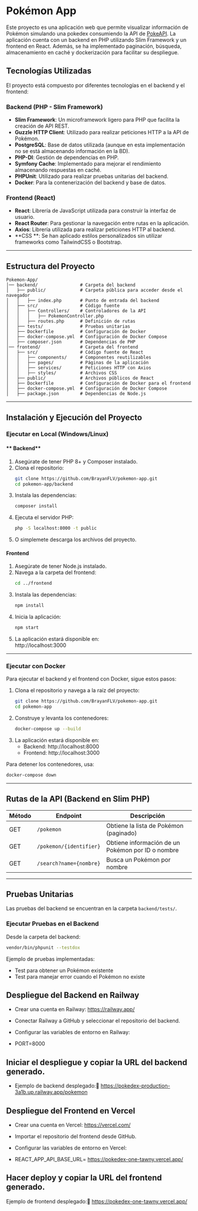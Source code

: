  
# Pokémon App
Este proyecto es una aplicación web que permite visualizar información de Pokémon simulando una pokedex consumiendo la API de [PokeAPI](https://pokeapi.co/). La aplicación cuenta con un backend en PHP utilizando Slim Framework y un frontend en React. Además, se ha implementado paginación, búsqueda, almacenamiento en caché y dockerización para facilitar su despliegue.  

## Tecnologías Utilizadas 
El proyecto está compuesto por diferentes tecnologías en el backend y el frontend:

### Backend (PHP - Slim Framework)
- **Slim Framework**: Un microframework ligero para PHP que facilita la creación de API REST.
- **Guzzle HTTP Client**: Utilizado para realizar peticiones HTTP a la API de Pokémon.
- **PostgreSQL**: Base de datos utilizada (aunque en esta implementación no se está almacenando información en la BD).
- **PHP-DI**: Gestión de dependencias en PHP.
- **Symfony Cache**: Implementado para mejorar el rendimiento almacenando respuestas en caché.
- **PHPUnit**: Utilizado para realizar pruebas unitarias del backend.
- **Docker**: Para la contenerización del backend y base de datos.

### Frontend (React)
- **React**: Librería de JavaScript utilizada para construir la interfaz de usuario.
- **React Router**: Para gestionar la navegación entre rutas en la aplicación.
- **Axios**: Librería utilizada para realizar peticiones HTTP al backend.
- **CSS **: Se han aplicado estilos personalizados sin utilizar frameworks como TailwindCSS o Bootstrap.

---

## **Estructura del Proyecto**  
```
Pokemon-App/
│── backend/                # Carpeta del backend
│   ├── public/             # Carpeta pública para acceder desde el navegador
│   │   ├── index.php       # Punto de entrada del backend
│   ├── src/                # Código fuente
│   │   ├── Controllers/    # Controladores de la API
│   │   │   ├── PokemonController.php
│   │   ├── routes.php      # Definición de rutas
│   ├── tests/              # Pruebas unitarias
│   ├── Dockerfile          # Configuración de Docker
│   ├── docker-compose.yml  # Configuración de Docker Compose
│   ├── composer.json       # Dependencias de PHP
│── frontend/               # Carpeta del frontend
│   ├── src/                # Código fuente de React
│   │   ├── components/     # Componentes reutilizables
│   │   ├── pages/          # Páginas de la aplicación
│   │   ├── services/       # Peticiones HTTP con Axios
│   │   ├── styles/         # Archivos CSS
│   ├── public/             # Archivos públicos de React
│   ├── Dockerfile          # Configuración de Docker para el frontend
│   ├── docker-compose.yml  # Configuración de Docker Compose
│   ├── package.json        # Dependencias de Node.js
```

---

## Instalación y Ejecución del Proyecto

### **Ejecutar en Local (Windows/Linux)**

#### ** Backend**
1. Asegúrate de tener PHP 8+ y Composer instalado.
2. Clona el repositorio:
   ```bash
   git clone https://github.com/BrayanFLV/pokemon-app.git
   cd pokemon-app/backend
   ```
3. Instala las dependencias:
   ```bash
   composer install
   ```
4. Ejecuta el servidor PHP:
   ```bash
   php -S localhost:8000 -t public
   ```
5. O simplemete descarga los archivos del proyecto.

#### Frontend
1. Asegúrate de tener Node.js instalado.
2. Navega a la carpeta del frontend:
   ```bash
   cd ../frontend
   ```
3. Instala las dependencias:
   ```bash
   npm install
   ```
4. Inicia la aplicación:
   ```bash
   npm start
   ```
5. La aplicación estará disponible en:  
   http://localhost:3000

---

### Ejecutar con Docker
Para ejecutar el backend y el frontend con Docker, sigue estos pasos:

1. Clona el repositorio y navega a la raíz del proyecto:
   ```bash
   git clone https://github.com/BrayanFLV/pokemon-app.git
   cd pokemon-app
   ```
2. Construye y levanta los contenedores:
   ```bash
   docker-compose up --build
   ```
3. La aplicación estará disponible en:  
   - Backend: http://localhost:8000  
   - Frontend: http://localhost:3000

Para detener los contenedores, usa:
```bash
docker-compose down
```

---

## Rutas de la API (Backend en Slim PHP)
| Método | Endpoint | Descripción |
|--------|----------|-------------|
| GET | `/pokemon` | Obtiene la lista de Pokémon (paginado) |
| GET | `/pokemon/{identifier}` | Obtiene información de un Pokémon por ID o nombre |
| GET | `/search?name={nombre}` | Busca un Pokémon por nombre |

---

## Pruebas Unitarias
Las pruebas del backend se encuentran en la carpeta `backend/tests/`.

### Ejecutar Pruebas en el Backend
Desde la carpeta del backend:
```bash
vendor/bin/phpunit --testdox
```

Ejemplo de pruebas implementadas:
- Test para obtener un Pokémon existente
- Test para manejar error cuando el Pokémon no existe

##  Despliegue del Backend en Railway

- Crear una cuenta en Railway: https://railway.app/

- Conectar Railway a GitHub y seleccionar el repositorio del backend.

- Configurar las variables de entorno en Railway:

- PORT=8000

## Iniciar el despliegue y copiar la URL del backend generado.

 - Ejemplo de backend desplegado:🔗 https://pokedex-production-3a1b.up.railway.app/pokemon

## Despliegue del Frontend en Vercel

- Crear una cuenta en Vercel: https://vercel.com/

- Importar el repositorio del frontend desde GitHub.

- Configurar las variables de entorno en Vercel:

- REACT_APP_API_BASE_URL= https://pokedex-one-tawny.vercel.app/

## Hacer deploy y copiar la URL del frontend generado.

 Ejemplo de frontend desplegado:🔗 https://pokedex-one-tawny.vercel.app/


